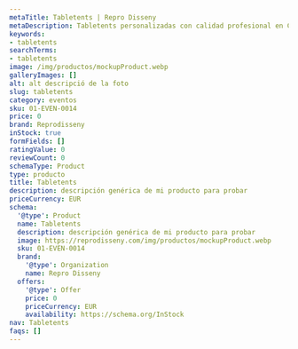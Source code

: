 ```yaml
---
metaTitle: Tabletents | Repro Disseny
metaDescription: Tabletents personalizadas con calidad profesional en Cataluña.
keywords:
- tabletents
searchTerms:
- tabletents
image: /img/productos/mockupProduct.webp
galleryImages: []
alt: alt descripció de la foto
slug: tabletents
category: eventos
sku: 01-EVEN-0014
price: 0
brand: Reprodisseny
inStock: true
formFields: []
ratingValue: 0
reviewCount: 0
schemaType: Product
type: producto
title: Tabletents
description: descripción genérica de mi producto para probar
priceCurrency: EUR
schema:
  '@type': Product
  name: Tabletents
  description: descripción genérica de mi producto para probar
  image: https://reprodisseny.com/img/productos/mockupProduct.webp
  sku: 01-EVEN-0014
  brand:
    '@type': Organization
    name: Repro Disseny
  offers:
    '@type': Offer
    price: 0
    priceCurrency: EUR
    availability: https://schema.org/InStock
nav: Tabletents
faqs: []
---
```

